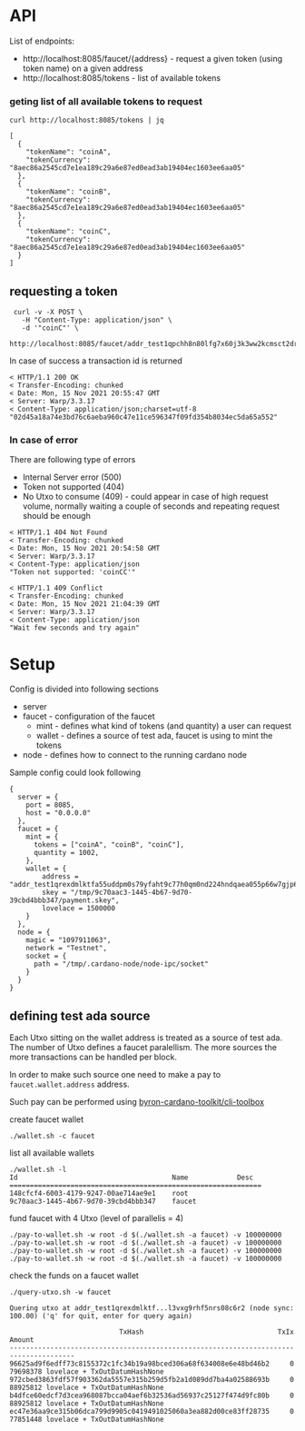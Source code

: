 API
===

List of endpoints:
* http://localhost:8085/faucet/{address} - request a given token (using token name) on a given address
* http://localhost:8085/tokens           - list of available tokens


### geting list of all available tokens to request

```
curl http://localhost:8085/tokens | jq
```

```
[
  {
    "tokenName": "coinA",
    "tokenCurrency": "8aec86a2545cd7e1ea189c29a6e87ed0ead3ab19404ec1603ee6aa05"
  },
  {
    "tokenName": "coinB",
    "tokenCurrency": "8aec86a2545cd7e1ea189c29a6e87ed0ead3ab19404ec1603ee6aa05"
  },
  {
    "tokenName": "coinC",
    "tokenCurrency": "8aec86a2545cd7e1ea189c29a6e87ed0ead3ab19404ec1603ee6aa05"
  }
]

```

## requesting a token

```
 curl -v -X POST \
   -H "Content-Type: application/json" \
   -d '"coinC"' \
   http://localhost:8085/faucet/addr_test1qpchh8n80lfg7x60j3k3ww2kcmsct2dr7hv3r78wxtvhkls3gjjjywj4la9jur9wxfq85qr6ycmmde8tetsdsw076pwstr7ldl
```

In case of success a transaction id is returned
```
< HTTP/1.1 200 OK
< Transfer-Encoding: chunked
< Date: Mon, 15 Nov 2021 20:55:47 GMT
< Server: Warp/3.3.17
< Content-Type: application/json;charset=utf-8
"02d45a18a74e3bd76c6aeba960c47e11ce596347f09fd354b8034ec5da65a552"
```

### In case of error

There are following type of errors
* Internal Server error (500)
* Token not supported (404)
* No Utxo to consume (409) - could appear in case of high request volume, normally waiting a couple of seconds and repeating request should be enough

```
< HTTP/1.1 404 Not Found
< Transfer-Encoding: chunked
< Date: Mon, 15 Nov 2021 20:54:58 GMT
< Server: Warp/3.3.17
< Content-Type: application/json
"Token not supported: 'coinCC'"
```

```
< HTTP/1.1 409 Conflict
< Transfer-Encoding: chunked
< Date: Mon, 15 Nov 2021 21:04:39 GMT
< Server: Warp/3.3.17
< Content-Type: application/json
"Wait few seconds and try again"
```

Setup
=====

Config is divided into following sections
* server
* faucet   - configuration of the faucet
  - mint   - defines what kind of tokens (and quantity) a user can request
  - wallet - defines a source of test ada, faucet is using to mint the tokens
* node     - defines how to connect to the running cardano node

Sample config could look following

```
{ 
  server = { 
    port = 8085, 
    host = "0.0.0.0" 
  },
  faucet = {
    mint = {
      tokens = ["coinA", "coinB", "coinC"],
      quantity = 1002,
    },
    wallet = {
        address = "addr_test1qrexdmlktfa55uddpm0s79yfaht9c77h0qm0nd224hndqaea055p66w7gjp65zusx40xfl6q9eng4x6l3vxg9rhf5nrs08c6r2",
        skey = "/tmp/9c70aac3-1445-4b67-9d70-39cbd4bbb347/payment.skey",
        lovelace = 1500000
    }
  },
  node = {
    magic = "1097911063",
    network = "Testnet",
    socket = {
      path = "/tmp/.cardano-node/node-ipc/socket"
    }
  }
}
```

## defining test ada source

Each Utxo sitting on the wallet address is treated as a source of test ada. 
The number of Utxo defines a faucet paralellism. The more sources the more transactions can be handled per block.

In order to make such source one need to make a pay to `faucet.wallet.address` address.

Such pay can be performed using [byron-cardano-toolkit/cli-toolbox](https://github.com/byron-network/byron-cardano-toolkit/tree/main/cli-toolbox)

create faucet wallet
```
./wallet.sh -c faucet
```

list all available wallets
```
./wallet.sh -l
Id                                      Name            Desc
==============================================================
148cfcf4-6003-4179-9247-00ae714ae9e1    root
9c70aac3-1445-4b67-9d70-39cbd4bbb347    faucet
```

fund faucet with 4 Utxo (level of parallelis = 4)
```
./pay-to-wallet.sh -w root -d $(./wallet.sh -a faucet) -v 100000000
./pay-to-wallet.sh -w root -d $(./wallet.sh -a faucet) -v 100000000
./pay-to-wallet.sh -w root -d $(./wallet.sh -a faucet) -v 100000000
./pay-to-wallet.sh -w root -d $(./wallet.sh -a faucet) -v 100000000
```

check the funds on a faucet wallet
```
./query-utxo.sh -w faucet

Quering utxo at addr_test1qrexdmlktf...l3vxg9rhf5nrs08c6r2 (node sync: 100.00) ('q' for quit, enter for query again)

                           TxHash                                 TxIx        Amount
--------------------------------------------------------------------------------------
96625ad9f6edff73c8155372c1fc34b19a98bced306a68f634008e6e48bd46b2     0        79698378 lovelace + TxOutDatumHashNone
972cbed3863fdf57f903362da5557e315b259d5fb2a1d089dd7ba4a02588693b     0        88925812 lovelace + TxOutDatumHashNone
b4dfce60edcf7d3cea968087bcca04aef6b32536ad56937c25127f474d9fc80b     0        88925812 lovelace + TxOutDatumHashNone
ec47e36aa9ce315b06dca799d9905c0419491025060a3ea882d00ce83ff28735     0        77851448 lovelace + TxOutDatumHashNone
```



